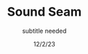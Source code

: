 ---
title: Sound Seam
subtitle: subtitle needed
date: 12/2/23
thumbnail: JoanArc.jpg
related: []
category: ['films']
---